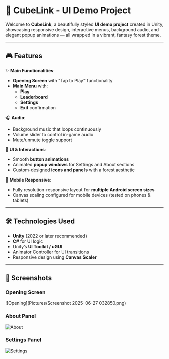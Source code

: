 # 🌿 CubeLink - UI Demo Project

Welcome to **CubeLink**, a beautifully styled **UI demo project** created in Unity, showcasing responsive design, interactive menus, background audio, and elegant popup animations — all wrapped in a vibrant, fantasy forest theme.

---

## 🎮 Features

✨ **Main Functionalities**:
- **Opening Screen** with "Tap to Play" functionality
- **Main Menu** with:
  - **Play**
  - **Leaderboard**
  - **Settings**
  - **Exit** confirmation

🎧 **Audio**:
- Background music that loops continuously
- Volume slider to control in-game audio
- Mute/unmute toggle support

🧩 **UI & Interactions**:
- Smooth **button animations**
- Animated **popup windows** for Settings and About sections
- Custom-designed **icons and panels** with a forest aesthetic

📱 **Mobile Responsive**:
- Fully resolution-responsive layout for **multiple Android screen sizes**
- Canvas scaling configured for mobile devices (tested on phones & tablets)

---

## 🛠️ Technologies Used

- **Unity** (2022 or later recommended)
- **C#** for UI logic
- Unity’s **UI Toolkit / uGUI**
- Animator Controller for UI transitions
- Responsive design using **Canvas Scaler**

---

## 📸 Screenshots

### Opening Screen
![Opening](Pictures/Screenshot 2025-06-27 032850.png)

### About Panel
![About](Screenshots/about.png)

### Settings Panel
![Settings](Screenshots/settings.png)


